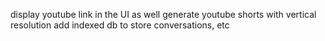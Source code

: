 display youtube link in the UI as well
generate youtube shorts with vertical resolution
add indexed db to store conversations, etc